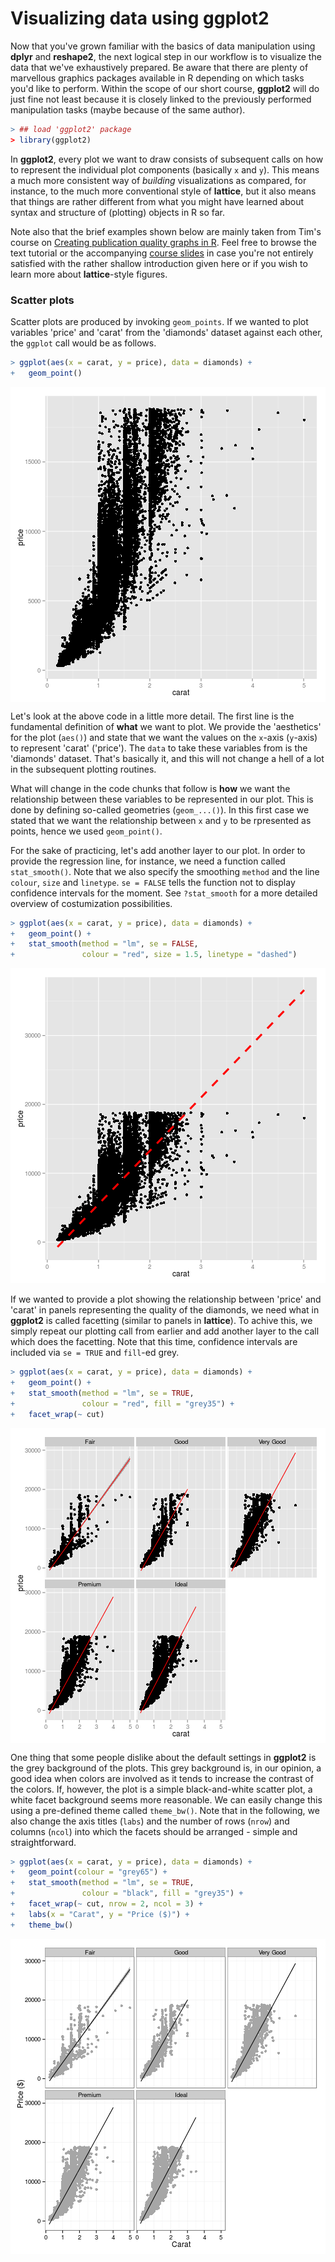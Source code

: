 
# Visualizing data using **ggplot2**

Now that you've grown familiar with the basics of data manipulation using 
**dplyr** and **reshape2**, the next logical step in our workflow is to 
visualize the data that we've exhaustively prepared. Be aware that there are 
plenty of marvellous graphics packages available in R depending on which tasks 
you'd like to perform. Within the scope of our short course, **ggplot2** will do 
just fine not least because it is closely linked to the previously performed 
manipulation tasks (maybe because of the same author). 


```r
> ## load 'ggplot2' package
> library(ggplot2)
```

In **ggplot2**, every plot we want to draw consists of subsequent calls on how 
to represent the individual plot components (basically `x` and `y`). This means 
a much more consistent way of *building* visualizations as compared, for 
instance, to the much more conventional style of **lattice**, but 
it also means that things are rather different from what you might have learned 
about syntax and structure of (plotting) objects in R so far.

Note also that the brief examples shown below are mainly taken from Tim's course 
on [Creating publication quality graphs in R](http://moc.environmentalinformatics-marburg.de/gitbooks/publicationQualityGraphics/_book/index.html). 
Feel free to browse the text tutorial or the accompanying [course slides](http://moc.environmentalinformatics-marburg.de/doku.php?id=courses:sp:pqgr) 
in case you're not entirely satisfied with the rather shallow introduction given 
here or if you wish to learn more about **lattice**-style figures. 

### Scatter plots

Scatter plots are produced by invoking `geom_points`. If we wanted to plot 
variables 'price' and 'carat' from the 'diamonds' dataset against each other, 
the `ggplot` call would be as follows.


```r
> ggplot(aes(x = carat, y = price), data = diamonds) + 
+   geom_point()
```

<img src="figure/gg_scat-1.png" title="Figure 1: A basic scatter plot created with ggplot2" alt="Figure 1: A basic scatter plot created with ggplot2" style="display: block; margin: auto;" />

Let's look at the above code in a little more detail. The first line is the fundamental definition of **what** we want to plot. We provide the 'aesthetics' for the plot (`aes()`) and state that we want the values on the `x`-axis (`y`-axis) to represent 'carat' ('price'). The `data` to take these variables from is the 'diamonds' dataset. That's basically it, and this will not change a hell of a lot in the subsequent plotting routines.

What will change in the code chunks that follow is **how** we want the relationship between these variables to be represented in our plot. This is done by defining so-called geometries (`geom_...()`). In this first case we stated that we want the relationship between `x` and `y` to be rpresented as points, hence we used `geom_point()`.

For the sake of practicing, let's add another layer to our plot. In order to provide the regression line, for instance, we need a function called `stat_smooth()`. Note that we also specify the smoothing `method` and the line `colour`, `size` and `linetype`. `se = FALSE` tells the function not to display confidence intervals for the moment. See `?stat_smooth` for a more detailed overview of costumization possibilities.


```r
> ggplot(aes(x = carat, y = price), data = diamonds) + 
+   geom_point() +
+   stat_smooth(method = "lm", se = FALSE, 
+               colour = "red", size = 1.5, linetype = "dashed")
```

![Figure 2: A scatter plot incl. regression line.](figure/gg_scat_stat-1.png) 

If we wanted to provide a plot showing the relationship between 'price' and 'carat' in panels representing the quality of the diamonds, we need what in **ggplot2** is called facetting (similar to panels in **lattice**). To achive this, we simply repeat our plotting call from earlier and add another layer to the call which does the facetting. Note that this time, confidence intervals are included via `se = TRUE` and `fill`-ed grey.


```r
> ggplot(aes(x = carat, y = price), data = diamonds) + 
+   geom_point() +
+   stat_smooth(method = "lm", se = TRUE, 
+               colour = "red", fill = "grey35") + 
+   facet_wrap(~ cut)
```

<img src="figure/gg_scat_facet-1.png" title="Figure 3: ggplot2 version of a facetted plot" alt="Figure 3: ggplot2 version of a facetted plot" style="display: block; margin: auto;" />

One thing that some people dislike about the default settings in **ggplot2** is the grey background of the plots. This grey background is, in our opinion, a good idea when colors are involved as it tends to increase the contrast of the colors. If, however, the plot is a simple black-and-white scatter plot, a white facet background seems more reasonable. We can easily change this using a pre-defined theme called `theme_bw()`. Note that in the following, we also change the axis titles (`labs`) and the number of rows (`nrow`) and columns (`ncol`) into which the facets should be arranged - simple and straightforward.


```r
> ggplot(aes(x = carat, y = price), data = diamonds) + 
+   geom_point(colour = "grey65") +
+   stat_smooth(method = "lm", se = TRUE, 
+               colour = "black", fill = "grey35") +
+   facet_wrap(~ cut, nrow = 2, ncol = 3) +
+   labs(x = "Carat", y = "Price ($)") +
+   theme_bw()
```

<img src="figure/gg_scat_facet_bw-1.png" title="Figure 4: a ggplot2 panel plot with modified theme and added regression lines and confidence bands for each panel" alt="Figure 4: a ggplot2 panel plot with modified theme and added regression lines and confidence bands for each panel" style="display: block; margin: auto;" />
